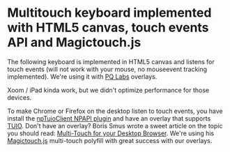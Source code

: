 Multitouch keyboard implemented with HTML5 canvas, touch events API and Magictouch.js
=========================================
The following keyboard is implemented in HTML5 canvas and listens for touch events (will not work with your mouse, no mouseevent tracking implemented). We're using it with <a href="http://multi-touch-screen.com/">PQ Labs</a> overlays. 

Xoom / iPad kinda work, but we didn't optimize performance for those devices.
		
To make Chrome or Firefox on the desktop listen to touch events, you have install the <a href="https://github.com/fajran/npTuioClient">npTuioClient NPAPI plugin</a> and 
have an overlay that supports <a href="http://www.tuio.org/">TUIO</a>. Don't have an overlay? Boris Smus wrote a sweet article on the topic you 
should read: <a href="http://smus.com/multi-touch-browser-patch">Multi-Touch for your Desktop Browser</a>. We're 
using his <a href="https://github.com/borismus/MagicTouch">Magictouch.js</a> multi-touch polyfill with great success with our overlays.

